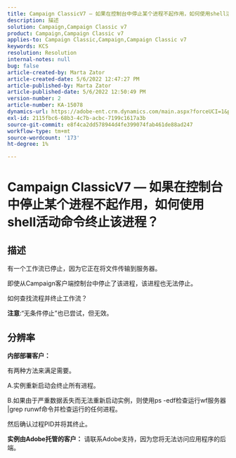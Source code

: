 ```yaml
---
title: Campaign ClassicV7 — 如果在控制台中停止某个进程不起作用，如何使用shell活动命令终止该进程？
description: 描述
solution: Campaign,Campaign Classic v7
product: Campaign,Campaign Classic v7
applies-to: Campaign Classic,Campaign,Campaign Classic v7
keywords: KCS
resolution: Resolution
internal-notes: null
bug: false
article-created-by: Marta Zator
article-created-date: 5/6/2022 12:47:27 PM
article-published-by: Marta Zator
article-published-date: 5/6/2022 12:50:49 PM
version-number: 2
article-number: KA-15078
dynamics-url: https://adobe-ent.crm.dynamics.com/main.aspx?forceUCI=1&pagetype=entityrecord&etn=knowledgearticle&id=9f0becab-3acd-ec11-a7b5-6045bd00dbbc
exl-id: 2115fbc6-68b3-4c7b-acbc-7199c1617a3b
source-git-commit: e8f4ca2dd578944d4fe399074fab461de88ad247
workflow-type: tm+mt
source-wordcount: '173'
ht-degree: 1%

---
```


# Campaign ClassicV7 — 如果在控制台中停止某个进程不起作用，如何使用shell活动命令终止该进程？

## 描述


有一个工作流已停止，因为它正在将文件传输到服务器。

即使从Campaign客户端控制台中停止了该进程，该进程也无法停止。

如何查找流程并终止工作流？

<b>注意</b>:“无条件停止”也已尝试，但无效。


## 分辨率


<b>内部部署客户：</b>

有两种方法来满足需要。

A.实例重新启动会终止所有进程。

B.如果由于严重数据丢失而无法重新启动实例，则使用ps -edf检查运行wf服务器 |grep runwf命令并检查运行的任何进程。

然后确认过程PID并将其终止。

<b>实例由Adobe托管的客户：</b> 请联系Adobe支持，因为您将无法访问应用程序的后端。
